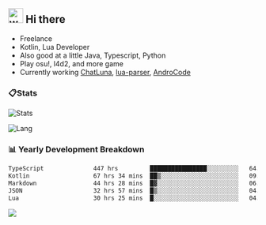 ## <img alt="wave" src="https://raw.githubusercontent.com/MartinHeinz/MartinHeinz/master/wave.gif" width="30px"> Hi there

- Freelance
- Kotlin, Lua Developer
- Also good at a little Java, Typescript, Python
- Play osu!, l4d2, and more game
- Currently working [ChatLuna](https://github.com/ChatLunaLab), [lua-parser](https://github.com/dingyi222666/lua-parser), [AndroCode](https://github.com/dingyi222666/AndroCode)

### 📋Stats

![Stats](https://github-readme-stats.vercel.app/api?username=dingyi222666&show_icons=true&icon_color=47A69E&title_color=47A69E&count_private=true)    

![Lang](https://github-readme-stats.vercel.app/api/top-langs/?username=dingyi222666&layout=compact&title_color=47A69E&hide=html,css,c,c%2B%2B)   

### 📊 Yearly Development Breakdown

<!--START_SECTION:waka-->

```txt
TypeScript              447 hrs         ████████████████░░░░░░░░░   64.49 %
Kotlin                  67 hrs 34 mins  ██▒░░░░░░░░░░░░░░░░░░░░░░   09.75 %
Markdown                44 hrs 28 mins  █▓░░░░░░░░░░░░░░░░░░░░░░░   06.42 %
JSON                    32 hrs 57 mins  █▒░░░░░░░░░░░░░░░░░░░░░░░   04.76 %
Lua                     30 hrs 25 mins  █░░░░░░░░░░░░░░░░░░░░░░░░   04.39 %
```

<!--END_SECTION:waka-->

![](https://komarev.com/ghpvc/?username=dingyi222666)  
